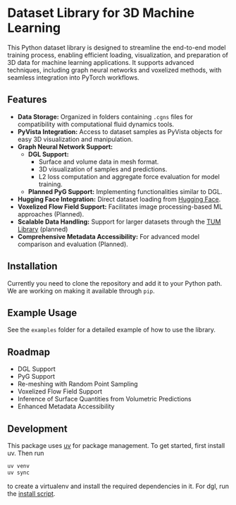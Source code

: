 # Dataset Library for 3D Machine Learning

This Python dataset library is designed to streamline the end-to-end model training process, enabling efficient loading, visualization, and preparation of 3D data for machine learning applications. It supports advanced techniques, including graph neural networks and voxelized methods, with seamless integration into PyTorch workflows.

## Features

- **Data Storage:** Organized in folders containing `.cgns` files for compatibility with computational fluid dynamics tools.
- **PyVista Integration:** Access to dataset samples as PyVista objects for easy 3D visualization and manipulation.
- **Graph Neural Network Support:**
  - **DGL Support:**
    - Surface and volume data in mesh format.
    - 3D visualization of samples and predictions.
    - L2 loss computation and aggregate force evaluation for model training.
  - **Planned PyG Support:** Implementing functionalities similar to DGL.
- **Hugging Face Integration:** Direct dataset loading from [Hugging Face](https://huggingface.co/).
- **Voxelized Flow Field Support:** Facilitates image processing-based ML approaches (Planned).
- **Scalable Data Handling:** Support for larger datasets through the [TUM Library](https://www.ub.tum.de/en/research-data) (planned)
- **Comprehensive Metadata Accessibility:** For advanced model comparison and evaluation (Planned).

## Installation

Currently you need to clone the repository and add it to your Python path. We are working on making it available through `pip`.

## Example Usage

See the `examples` folder for a detailed example of how to use the library.

## Roadmap

- DGL Support
- PyG Support
- Re-meshing with Random Point Sampling
- Voxelized Flow Field Support
- Inference of Surface Quantities from Volumetric Predictions
- Enhanced Metadata Accessibility

## Development

This package uses [uv](https://docs.astral.sh/uv/) for package management. To get started, first install uv. Then run

```bash
uv venv
uv sync
```
to create a virtualenv and install the required dependencies in it. For dgl, run the [install script](examples/meshgraphnet/install.sh).
